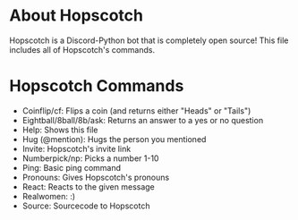 # About Hopscotch
Hopscotch is a Discord-Python bot that is completely open source! This file includes all of Hopscotch's commands.



# Hopscotch Commands
- Coinflip/cf: Flips a coin (and returns either "Heads" or "Tails")
- Eightball/8ball/8b/ask: Returns an answer to a yes or no question
- Help: Shows this file
- Hug (@mention): Hugs the person you mentioned
- Invite: Hopscotch's invite link
- Numberpick/np: Picks a number 1-10
- Ping: Basic ping command
- Pronouns: Gives Hopscotch's pronouns
- React: Reacts to the given message
- Realwomen: :)
- Source: Sourcecode to Hopscotch
